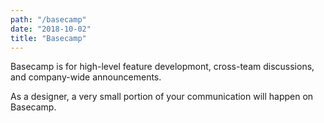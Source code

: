 ```yaml
---
path: "/basecamp"
date: "2018-10-02"
title: "Basecamp"
---
```


Basecamp is for high-level feature developmont, cross-team discussions, and company-wide announcements.

As a designer, a very small portion of your communication will happen on Basecamp.  